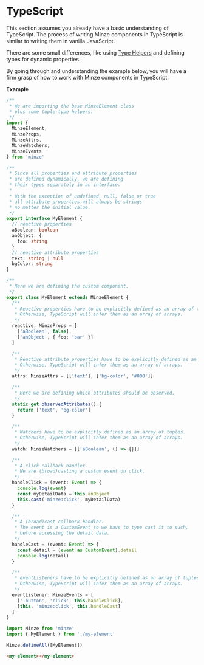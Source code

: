 # TypeScript

This section assumes you already have a basic understanding of TypeScript. The process of writing Minze components in TypeScript is similar to writing them in vanilla JavaScript.

There are some small differences, like using [Type Helpers](/api/#type-helpers) and defining types for dynamic properties.

By going through and understanding the example below, you will have a firm grasp of how to work with Minze components in TypeScript.

**Example**

```ts
/**
 * We are importing the base MinzeElement class
 * plus some tuple-type helpers.
 */
import {
  MinzeElement,
  MinzeProps,
  MinzeAttrs,
  MinzeWatchers,
  MinzeEvents
} from 'minze'

/**
 * Since all properties and attribute properties
 * are defined dynamically, we are defining
 * their types separately in an interface.
 *
 * With the exception of undefined, null, false or true
 * all attribute properties will always be strings
 * no matter the initial value.
 */
export interface MyElement {
  // reactive properties
  aBoolean: boolean
  anObject: {
    foo: string
  }
  // reactive attribute properties
  text: string | null
  bgColor: string
}

/**
 * Here we are defining the custom component.
 */
export class MyElement extends MinzeElement {
  /**
   * Reactive properties have to be explicitly defined as an array of tuples.
   * Otherwise, TypeScript will infer them as an array of arrays.
   */
  reactive: MinzeProps = [
    ['aBoolean', false],
    ['anObject', { foo: 'bar' }]
  ]

  /**
   * Reactive attribute properties have to be explicitly defined as an array of tuples.
   * Otherwise, TypeScript will infer them as an array of arrays.
   */
  attrs: MinzeAttrs = [['text'], ['bg-color', '#000']]

  /**
   * Here we are defining which attributes should be observed.
   */
  static get observedAttributes() {
    return ['text', 'bg-color']
  }

  /**
   * Watchers have to be explicitly defined as an array of tuples.
   * Otherwise, TypeScript will infer them as an array of arrays.
   */
  watch: MinzeWatchers = [['aBoolean', () => {}]]

  /**
   * A click callback handler.
   * We are (broad)casting a custom event on click.
   */
  handleClick = (event: Event) => {
    console.log(event)
    const myDetailData = this.anObject
    this.cast('minze:click', myDetailData)
  }

  /**
   * A (broad)cast callback handler.
   * The event is a CustomEvent so we have to type cast it to such,
   * before accessing the detail data.
   */
  handleCast = (event: Event) => {
    const detail = (event as CustomEvent).detail
    console.log(detail)
  }

  /**
   * eventListeners have to be explicitly defined as an array of tuples.
   * Otherwise, TypeScript will infer them as an array of arrays.
   */
  eventListener: MinzeEvents = [
    ['.button', 'click', this.handleClick],
    [this, 'minze:click', this.handleCast]
  ]
}
```

```ts
import Minze from 'minze'
import { MyElement } from './my-element'

Minze.defineAll([MyElement])
```

```html
<my-element></my-element>
```
